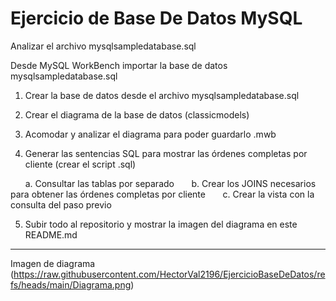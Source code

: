# Ejercicio de Base De Datos MySQL

Analizar el archivo mysqlsampledatabase.sql  

Desde MySQL WorkBench importar la base de datos mysqlsampledatabase.sql 

1. Crear la base de datos desde el archivo mysqlsampledatabase.sql

2. Crear el diagrama de la base de datos (classicmodels)

3. Acomodar y analizar el diagrama para poder guardarlo .mwb

4. Generar las sentencias SQL para mostrar las órdenes completas por cliente (crear el script .sql)

      a. Consultar las tablas por separado
      b. Crear los JOINS necesarios para obtener las órdenes completas por cliente
      c. Crear la vista con la consulta del paso previo

5. Subir todo al repositorio y mostrar la imagen del diagrama en este README.md

---
Imagen de diagrama (https://raw.githubusercontent.com/HectorVal2196/EjercicioBaseDeDatos/refs/heads/main/Diagrama.png)
